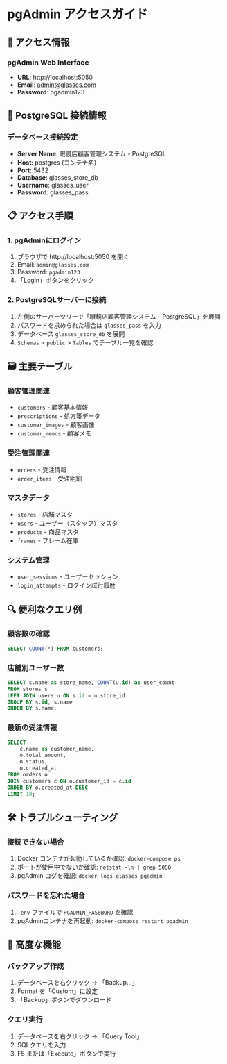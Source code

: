 # pgAdmin アクセスガイド

## 📍 アクセス情報

### pgAdmin Web Interface
- **URL**: http://localhost:5050
- **Email**: admin@glasses.com
- **Password**: pgadmin123

## 🔗 PostgreSQL 接続情報

### データベース接続設定
- **Server Name**: 眼鏡店顧客管理システム - PostgreSQL
- **Host**: postgres (コンテナ名)
- **Port**: 5432
- **Database**: glasses_store_db
- **Username**: glasses_user
- **Password**: glasses_pass

## 📋 アクセス手順

### 1. pgAdminにログイン
1. ブラウザで http://localhost:5050 を開く
2. Email: `admin@glasses.com`
3. Password: `pgadmin123`
4. 「Login」ボタンをクリック

### 2. PostgreSQLサーバーに接続
1. 左側のサーバーツリーで「眼鏡店顧客管理システム - PostgreSQL」を展開
2. パスワードを求められた場合は `glasses_pass` を入力
3. データベース `glasses_store_db` を展開
4. `Schemas` > `public` > `Tables` でテーブル一覧を確認

## 🗃️ 主要テーブル

### 顧客管理関連
- `customers` - 顧客基本情報
- `prescriptions` - 処方箋データ
- `customer_images` - 顧客画像
- `customer_memos` - 顧客メモ

### 受注管理関連
- `orders` - 受注情報
- `order_items` - 受注明細

### マスタデータ
- `stores` - 店舗マスタ
- `users` - ユーザー（スタッフ）マスタ
- `products` - 商品マスタ
- `frames` - フレーム在庫

### システム管理
- `user_sessions` - ユーザーセッション
- `login_attempts` - ログイン試行履歴

## 🔍 便利なクエリ例

### 顧客数の確認
```sql
SELECT COUNT(*) FROM customers;
```

### 店舗別ユーザー数
```sql
SELECT s.name as store_name, COUNT(u.id) as user_count
FROM stores s
LEFT JOIN users u ON s.id = u.store_id
GROUP BY s.id, s.name
ORDER BY s.name;
```

### 最新の受注情報
```sql
SELECT 
    c.name as customer_name,
    o.total_amount,
    o.status,
    o.created_at
FROM orders o
JOIN customers c ON o.customer_id = c.id
ORDER BY o.created_at DESC
LIMIT 10;
```

## 🛠️ トラブルシューティング

### 接続できない場合
1. Docker コンテナが起動しているか確認: `docker-compose ps`
2. ポートが使用中でないか確認: `netstat -ln | grep 5050`
3. pgAdmin ログを確認: `docker logs glasses_pgadmin`

### パスワードを忘れた場合
1. `.env` ファイルで `PGADMIN_PASSWORD` を確認
2. pgAdminコンテナを再起動: `docker-compose restart pgadmin`

## 🚀 高度な機能

### バックアップ作成
1. データベースを右クリック → 「Backup...」
2. Format を「Custom」に設定
3. 「Backup」ボタンでダウンロード

### クエリ実行
1. データベースを右クリック → 「Query Tool」
2. SQLクエリを入力
3. F5 または「Execute」ボタンで実行